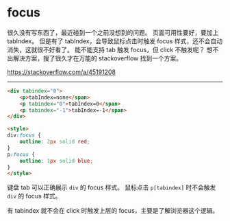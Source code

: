 # focus

很久没有写东西了，最近碰到一个之前没想到的问题。
页面可用性要好，要加上 tabIndex。
但是有了 tabIndex，会导致鼠标点击时触发 focus 样式，还不会自动消失，这就很不好看了。
能不能支持 tab 触发 focus，但 click 不触发呢？
想不出解决方案，搜了很久才在万能的 stackoverflow 找到一个方案。

https://stackoverflow.com/a/45191208

---

```html
<div tabindex="0">
    <p>tabIndex=none</span>
    <p tabindex="0">tabIndex=0</span>
    <p tabindex="-1">tabIndex=-1</span>
</div>

<style>
div:focus {
    outline: 2px solid red;
}
p:focus {
    outline: 1px solid blue;
}
</style>
```

键盘 tab 可以正确展示 `div` 的 focus 样式。
鼠标点击 `p[tabindex]` 时不会触发 `div` 的 focus 样式。

有 tabindex 就不会在 click 时触发上层的 focus，主要是了解浏览器这个逻辑。

